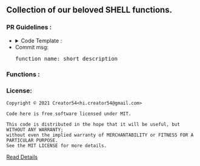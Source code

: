 ## Collection of our beloved SHELL functions.

### PR Guidelines :
<ul>
  <li>
    <details>
      <summary>Code Template :</summary>
      <pre>Use below template and add it to specific section in README</pre>
      <ul>
        <pre>
        &lt;li&gt;
          &lt;details&gt;
            &lt;summary&gt; function name : short description &lt;/summary&gt;
            &lt;br&gt;
            &lt;pre&gt;SHELL: BASH/FISH/ZSH&lt;/pre&gt;
            &lt;pre&gt;USAGE: how you use the function&lt;/pre&gt;
            &lt;ul&gt;
              &lt;li&gt;
                &lt;pre&gt;
                  Your Code goes here ...
                &lt;/pre&gt;
              &lt;/li&gt;
            &lt;/ul&gt;
          &lt;/details&gt;
        &lt;/li&gt;
        </pre>
      </ul>
    </details>
  </li>
  <li>
    Commit msg: <pre>function_name: short description</pre>
  </li>
</ul>

### Functions :
<ul>
</ul>


### License:
```
Copyright © 2021 Creator54<hi.creator54@gmail.com>

Code here is free software licensed under MIT.

This code is distributed in the hope that it will be useful, but WITHOUT ANY WARRANTY;
without even the implied warranty of MERCHANTABILITY or FITNESS FOR A PARTICULAR PURPOSE.
See the MIT LICENSE for more details.
```
[Read Details](https://github.com/creator54/shell.rc/blob/main/LICENSE)
